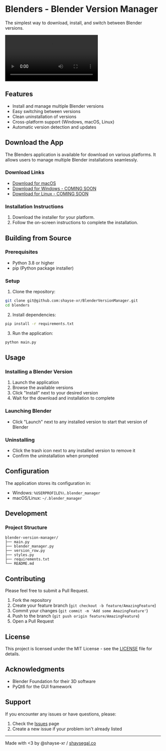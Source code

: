 # Blenders - Blender Version Manager

The simplest way to download, install, and switch between Blender versions.

![](blenders.mp4)

## Features

- Install and manage multiple Blender versions
- Easy switching between versions
- Clean uninstallation of versions
- Cross-platform support (Windows, macOS, Linux)
- Automatic version detection and updates

## Download the App

The Blenders application is available for download on various platforms. It allows users to manage multiple Blender installations seamlessly.

### Download Links
- [Download for macOS](https://github.com/yourusername/blenders/releases/latest)
- [Download for Windows - COMING SOON](https://github.com/yourusername/blenders/releases/latest)
- [Download for Linux - COMING SOON](https://github.com/yourusername/blenders/releases/latest)

### Installation Instructions
1. Download the installer for your platform.
2. Follow the on-screen instructions to complete the installation.

## Building from Source

### Prerequisites
- Python 3.8 or higher
- pip (Python package installer)

### Setup
1. Clone the repository:
```bash
git clone git@github.com:shayse-xr/BlenderVersionManager.git
cd blenders
```

2. Install dependencies:
```bash
pip install -r requirements.txt
```

3. Run the application:
```bash
python main.py
```

## Usage

### Installing a Blender Version
1. Launch the application
2. Browse the available versions
3. Click "Install" next to your desired version
4. Wait for the download and installation to complete

### Launching Blender
- Click "Launch" next to any installed version to start that version of Blender

### Uninstalling
- Click the trash icon next to any installed version to remove it
- Confirm the uninstallation when prompted

## Configuration

The application stores its configuration in:
- Windows: `%USERPROFILE%\.blender_manager`
- macOS/Linux: `~/.blender_manager`

## Development

### Project Structure
```
blender-version-manager/
├── main.py
├── blender_manager.py
├── version_row.py
├── styles.py
├── requirements.txt
└── README.md
```

## Contributing

Please feel free to submit a Pull Request.

1. Fork the repository
2. Create your feature branch (`git checkout -b feature/AmazingFeature`)
3. Commit your changes (`git commit -m 'Add some AmazingFeature'`)
4. Push to the branch (`git push origin feature/AmazingFeature`)
5. Open a Pull Request

## License

This project is licensed under the MIT License - see the [LICENSE](LICENSE) file for details.

## Acknowledgments

- Blender Foundation for their 3D software
- PyQt6 for the GUI framework

## Support

If you encounter any issues or have questions, please:
1. Check the [Issues](https://github.com/shayse-xr/BlenderVersionManager/issues) page
2. Create a new issue if your problem isn't already listed

---

Made with <3 by @shayse-xr / [shaysegal.co](https://shaysegal.co)

